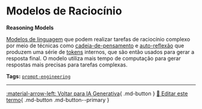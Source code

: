 # Modelos de Raciocínio

**Reasoning Models**

[Modelos de linguagem](../ia-generativa/modelos-de-linguagem.md) que podem realizar tarefas de raciocínio complexo por meio de técnicas como [cadeia-de-pensamento](../habilidades-praticas/cadeia-de-pensamento.md) e [auto-reflexão](../habilidades-praticas/auto-reflexao.md) que produzem uma série de [tokens](../ia-generativa/token.md) internos, que são então usados para gerar a resposta final. O modelo utiliza mais tempo de computação para gerar respostas mais precisas para tarefas complexas.


**Tags:** [`prompt-engineering`](../tags.md#prompt-engineering)

---

[:material-arrow-left: Voltar para IA Generativa](index.md){ .md-button }
[📝 Editar este termo](https://github.com/seu-usuario/glossario-ia/edit/main/glossario.yaml){ .md-button .md-button--primary }
